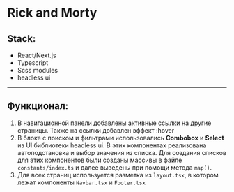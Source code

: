# Rick and Morty
## Stack:
- React/Next.js
- Typescript
- Scss modules
- headless ui
----

## Функционал:
1. В навигационной панели добавлены активные ссылки на другие страницы. Также на ссылки добавлен эффект :hover
2. В блоке с поиском и фильтрами использовались **Combobox** и **Select** из UI библиотеки headless ui. В этих компонентах реализована автоподстановка и выбор значения из списка. Для создания списков для этих компонентов были созданы массивы в файле `constants/index.ts` и далее выведены при помощи метода `map()`.
3. Для всех страниц используется разметка из `layout.tsx`, в котором лежат компоненты `Navbar.tsx` и `Footer.tsx`
